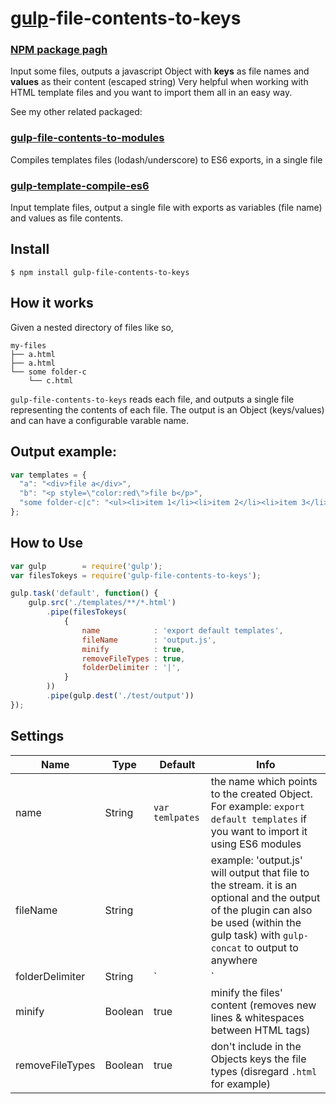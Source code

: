 
[gulp](http://gulpjs.com/)-file-contents-to-keys
================================================

### [NPM package pagh](https://www.npmjs.com/package/gulp-file-contents-to-keys)

Input some files, outputs a javascript Object with **keys** as file names and **values** as their content (escaped string)
Very helpful when working with HTML template files and you want to import them all in an easy way.

See my other related packaged:
### [gulp-file-contents-to-modules](https://github.com/yairEO/gulp-file-contents-to-modules)
Compiles templates files (lodash/underscore) to ES6 exports, in a single file

### [gulp-template-compile-es6](https://github.com/yairEO/gulp-template-compile-es6)
Input template files, output a single file with exports as variables (file name) and values as file contents.

## Install

```shell
$ npm install gulp-file-contents-to-keys
```


## How it works

Given a nested directory of files like so,

```
my-files
├── a.html
├── a.html
└── some folder-c
    └── c.html
```

`gulp-file-contents-to-keys` reads each file, and outputs a single file representing the contents of each file.
The output is an Object (keys/values) and can have a configurable varable name.

## Output example:

```javascript
var templates = {
  "a": "<div>file a</div>",
  "b": "<p style=\"color:red\">file b</p>",
  "some folder-c|c": "<ul><li>item 1</li><li>item 2</li><li>item 3</li></ul>"
};
```

## How to Use

```javascript
var gulp        = require('gulp');
var filesTokeys = require('gulp-file-contents-to-keys');

gulp.task('default', function() {
    gulp.src('./templates/**/*.html')
        .pipe(filesTokeys(
            {
                name            : 'export default templates',
                fileName        : 'output.js',
                minify          : true,
                removeFileTypes : true,
                folderDelimiter : '|',
            }
        ))
        .pipe(gulp.dest('./test/output'))
});
```

## Settings

Name               | Type       | Default          | Info
------------------ | ---------- | -----------------| --------------------------------------------------------------------------
name               | String     | `var temlpates`  | the name which points to the created Object. For example: `export default templates` if you want to import it using ES6 modules
fileName           | String     |                  | example: 'output.js' will output that file to the stream. it is an optional and the output of the plugin can also be used (within the gulp task) with `gulp-concat` to output to anywhere
folderDelimiter    | String     | `|`              | delimiter in Object key, for deep files within folders
minify             | Boolean    | true             | minify the files' content (removes new lines & whitespaces between HTML tags)
removeFileTypes    | Boolean    | true             | don't include in the Objects keys the file types (disregard `.html` for example)

